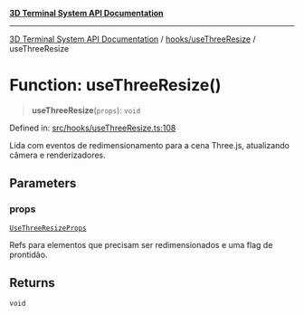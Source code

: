 [**3D Terminal System API Documentation**](../../../README.md)

***

[3D Terminal System API Documentation](../../../README.md) / [hooks/useThreeResize](../README.md) / useThreeResize

# Function: useThreeResize()

> **useThreeResize**(`props`): `void`

Defined in: [src/hooks/useThreeResize.ts:108](https://github.com/Dicommunitas/ThreeJS_Terminal_3D/blob/20cf40967bd739fbee6d804c3e821483cc482c65/src/hooks/useThreeResize.ts#L108)

Lida com eventos de redimensionamento para a cena Three.js, atualizando câmera e renderizadores.

## Parameters

### props

[`UseThreeResizeProps`](../interfaces/UseThreeResizeProps.md)

Refs para elementos que precisam ser redimensionados e uma flag de prontidão.

## Returns

`void`
